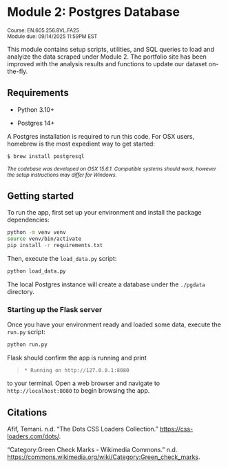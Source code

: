 # Module 2: Postgres Database

<small>Course: EN.605.256.8VL.FA25</small>
<br/>
<small>Module due: 09/14/2025 11:59PM EST</small>

This module contains setup scripts, utilities, and SQL queries to load and analyize the data scraped under Module 2.  The portfolio site has been improved with the analysis results and functions to update our dataset on-the-fly.

## Requirements

* Python 3.10+

* Postgres 14+

A Postgres installation is required to run this code.  For OSX users, homebrew is the most expedient way to get started:

```sh
$ brew install postgresql
```

<small>_The codebase was developed on OSX 15.6.1.  Compatible systems should work, however the setup instructions may differ for Windows._</small>

## Getting started

To run the app, first set up your environment and install the package dependencies:

```sh
python -m venv venv
source venv/bin/activate
pip install -r requirements.txt
```

Then, execute the `load_data.py` script:

```sh
python load_data.py
```

The local Postgres instance will create a database under the `./pgdata` directory.

### Starting up the Flask server

Once you have your environment ready and loaded some data, execute the `run.py` script:

```sh
python run.py
```

Flask should confirm the app is running and print

> `* Running on http://127.0.0.1:8080`

to your terminal. Open a web browser and navigate to `http://localhost:8080` to begin browsing the app.



## Citations

Afif, Temani. n.d. “The Dots CSS Loaders Collection.” https://css-loaders.com/dots/.

“Category:Green Check Marks - Wikimedia Commons.” n.d. https://commons.wikimedia.org/wiki/Category:Green_check_marks.
